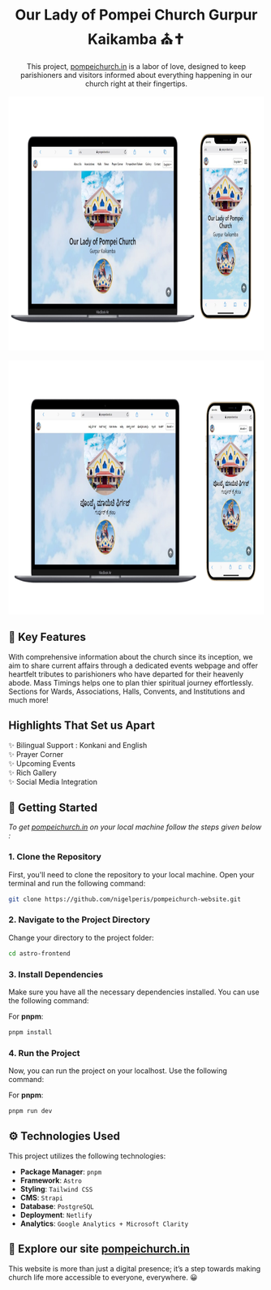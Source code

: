 <div align="center">
    <h1 align="center">
         Our Lady of Pompei Church Gurpur Kaikamba ⛪✝️
    </h1>
    This project, <a href="https://pompeichurch.in/">pompeichurch.in</a> is a labor of love, designed to keep parishioners and visitors informed about everything happening in our church right at their fingertips.
    <br></br>
<img src="astro-frontend/public/prototype.png" alt="prototype" height="500">
      <br></br>
    <img src="astro-frontend/public/prototype-kok.png" alt="prototype Konkani" height="500">

</div>


## 🙌 Key Features
With comprehensive information about the church since its inception, we aim to share current affairs through a dedicated events webpage and offer heartfelt tributes to parishioners who have departed for their heavenly abode. Mass Timings helps one to plan thier spiritual journey effortlessly. Sections for Wards, Associations, Halls, Convents, and Institutions and much more!

## Highlights That Set us Apart
✨ Bilingual Support : Konkani and English<br>
✨ Prayer Corner <br>
✨ Upcoming Events <br>
✨ Rich Gallery <br>
✨ Social Media Integration <br>


## 🚀 Getting Started
<i>To get [pompeichurch.in](https://pompeichurch.in/) on your local machine follow the steps given below :</i>

### 1. Clone the Repository

First, you'll need to clone the repository to your local machine. Open your terminal and run the following command:

```bash
git clone https://github.com/nigelperis/pompeichurch-website.git
```

### 2. Navigate to the Project Directory

Change your directory to the project folder:

```bash
cd astro-frontend
```

### 3. Install Dependencies

Make sure you have all the necessary dependencies installed. You can use the following command:

For **pnpm**:

```bash
pnpm install
```

### 4. Run the Project

Now, you can run the project on your localhost. Use the following command:

For **pnpm**:

```bash
pnpm run dev
```

## ⚙️ Technologies Used

This project utilizes the following technologies:

- **Package Manager**: `pnpm`
- **Framework**: `Astro`
- **Styling**: `Tailwind CSS`
- **CMS**: `Strapi`
- **Database**: `PostgreSQL`
- **Deployment**: `Netlify`
- **Analytics**: `Google Analytics + Microsoft Clarity`


## 👀 Explore our site [pompeichurch.in](https://pompeichurch.in/)

This website is more than just a digital presence; it’s a step towards making church life more accessible to everyone, everywhere. 😀
